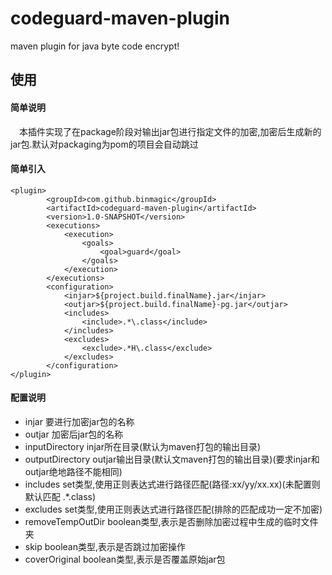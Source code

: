 # codeguard-maven-plugin
maven plugin for java byte code encrypt!

## 使用
#### 简单说明
　本插件实现了在package阶段对输出jar包进行指定文件的加密,加密后生成新的jar包.默认对packaging为pom的项目会自动跳过
#### 简单引入
```
<plugin>
		<groupId>com.github.binmagic</groupId>
		<artifactId>codeguard-maven-plugin</artifactId>
		<version>1.0-SNAPSHOT</version>
		<executions>
			<execution>
				<goals>
					<goal>guard</goal>
				</goals>
			</execution>
		</executions>
		<configuration>
			<injar>${project.build.finalName}.jar</injar>
			<outjar>${project.build.finalName}-pg.jar</outjar>
			<includes>
                <include>.*\.class</include>
            </includes>
            <excludes>
                <exclude>.*H\.class</exclude>
            </excludes>
		</configuration>
</plugin>
```
#### 配置说明
* injar 要进行加密jar包的名称
* outjar 加密后jar包的名称
* inputDirectory injar所在目录(默认为maven打包的输出目录)
* outputDirectory outjar输出目录(默认文maven打包的输出目录)(要求injar和outjar绝地路径不能相同)
* includes set类型,使用正则表达式进行路径匹配(路径:xx/yy/xx.xx)(未配置则默认匹配 .*\.class)
* excludes set类型,使用正则表达式进行路径匹配(排除的匹配成功一定不加密)
* removeTempOutDir boolean类型,表示是否删除加密过程中生成的临时文件夹
* skip boolean类型,表示是否跳过加密操作
* coverOriginal boolean类型,表示是否覆盖原始jar包